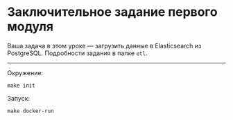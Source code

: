 # Заключительное задание первого модуля

Ваша задача в этом уроке — загрузить данные в Elasticsearch из PostgreSQL. Подробности задания в папке `etl`.

------

Окружение:

    make init

Запуск:

    make docker-run

